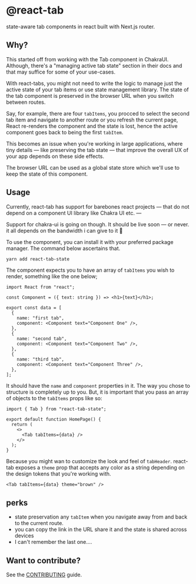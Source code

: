 # @react-tab

state-aware tab components in react built with Next.js router.

## Why?

This started off from working with the Tab component in ChakraUI. Although, there's a "managing active tab state" section in their docs and that may suffice for some of your use-cases.

With react-tabs, you might not need to write the logic to manage just the active state of your tab items or use state management library. The state of the tab component is preserved in the browser URL when you switch between routes.

Say, for example, there are four `tabItems`, you procced to select the second tab item and navigate to another route or you refresh the current page, React re-renders the component and the state is lost, hence the active component goes back to being the first `tabItem`.

This becomes an issue when you're working in large applications, where tiny details &mdash; like preserving the tab state &mdash; that improve the overall UX of your app depends on these side effects.

The browser URL can be used as a global state store which we'll use to keep the state of this component.

## Usage

Currently, react-tab has support for barebones react projects &mdash; that do not depend on a component UI library like Chakra UI etc. &mdash;

Support for chakra-ui is going on though. It should be live soon &mdash; or never. it all depends on the bandwidth i can give to it 🥲

To use the component, you can install it with your preferred package manager. The command below ascertains that.

```bash
yarn add react-tab-state
```

The component expects you to have an array of `tabItems` you wish to render, something like the one below;

```tsx
import React from "react";

const Component = ({ text: string }) => <h1>{text}</h1>;

export const data = [
  {
    name: "first tab",
    component: <Component text="Component One" />,
  },
  {
    name: "second tab",
    component: <Component text="Component Two" />,
  },
  {
    name: "third tab",
    component: <Component text="Component Three" />,
  },
];
```

It should have the `name` and `component` properties in it. The way you chose to structure is completely up to you. But, it is important that you pass an array of objects to the `tabItems` props like so:

```tsx
import { Tab } from "react-tab-state";

export default function HomePage() {
  return (
    <>
      <Tab tabItems={data} />
    </>
  );
}
```

Because you might wan to customize the look and feel of `tabHeader`. react-tab exposes a `theme` prop that accepts any color as a string depending on the design tokens that you're working with.

```tsx
<Tab tabItems={data} theme="brown" />
```

## perks

- state preservation any `tabItem` when you navigate away from and back to the current route.
- you can copy the link in the URL share it and the state is shared across devices
- I can't remember the last one....

## Want to contribute?

See the [CONTRIBUTING](CONTRIBUTING) guide.
